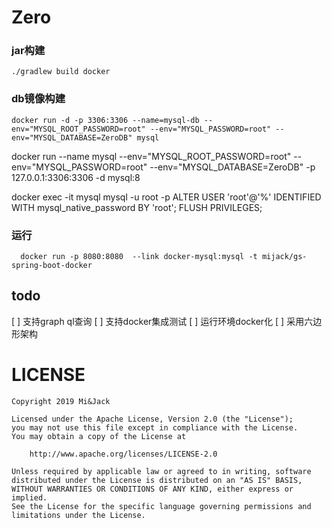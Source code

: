 # Zero

### jar构建
`./gradlew build docker `

### db镜像构建
`docker run -d -p 3306:3306 --name=mysql-db --env="MYSQL_ROOT_PASSWORD=root" --env="MYSQL_PASSWORD=root" --env="MYSQL_DATABASE=ZeroDB" mysql`

docker run --name mysql --env="MYSQL_ROOT_PASSWORD=root" --env="MYSQL_PASSWORD=root" --env="MYSQL_DATABASE=ZeroDB" -p 127.0.0.1:3306:3306 -d mysql:8

docker exec -it mysql mysql -u root -p
ALTER USER 'root'@'%' IDENTIFIED WITH mysql_native_password BY 'root';
FLUSH PRIVILEGES;


### 运行
`  docker run -p 8080:8080  --link docker-mysql:mysql -t mijack/gs-spring-boot-docker`

## todo
[ ] 支持graph ql查询 
[ ] 支持docker集成测试
[ ] 运行环境docker化
[ ] 采用六边形架构

# LICENSE

    Copyright 2019 Mi&Jack

    Licensed under the Apache License, Version 2.0 (the "License");
    you may not use this file except in compliance with the License.
    You may obtain a copy of the License at

        http://www.apache.org/licenses/LICENSE-2.0

    Unless required by applicable law or agreed to in writing, software
    distributed under the License is distributed on an "AS IS" BASIS,
    WITHOUT WARRANTIES OR CONDITIONS OF ANY KIND, either express or implied.
    See the License for the specific language governing permissions and
    limitations under the License.
